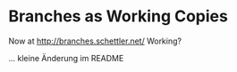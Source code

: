 # Branches as Working Copies

Now at http://branches.schettler.net/
Working?

...
kleine Änderung im README